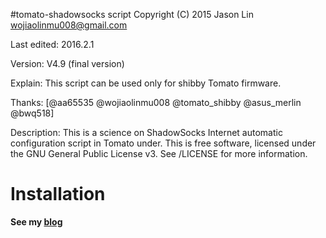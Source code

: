 #tomato-shadowsocks script
Copyright (C) 2015 Jason Lin <wojiaolinmu008@gmail.com>
 
Last edited: 2016.2.1

Version: V4.9 (final version)

Explain: This script can be used only for shibby Tomato firmware.

Thanks: [@aa65535 @wojiaolinmu008 @tomato_shibby @asus_merlin @bwq518]

Description: This is a science on ShadowSocks Internet automatic configuration script in Tomato under.
This is free software, licensed under the GNU General Public License v3.
See /LICENSE for more information.

# Installation
**See my [blog](http://www.router008.com/2016/02/03/Tomato-ShadowSocks/)**
